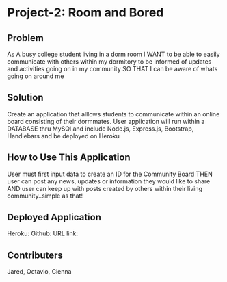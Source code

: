 # Project-2: Room and Bored 

## Problem 
As A busy college student living in a dorm room 
I WANT to be able to easily communicate with others within my 
dormitory to be informed of updates and activities 
going on in my community 
SO THAT I can be aware of whats going on around me 


## Solution
Create an application that alllows students to communicate within
an online board consisting of their dormmates. 
User application will
run within a DATABASE thru MySQl and include Node.js, Express.js, Bootstrap, Handlebars and be deployed on Heroku


## How to Use This Application 
User must first input data to create an ID for the Community Board 
THEN user can post any news, updates or information they would like 
to share AND user can keep up with posts created by others within their living community..simple as that!


## Deployed Application 
Heroku:
Github:
URL link:


## Contributers 
Jared, 
Octavio, 
Cienna

